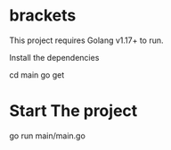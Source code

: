 # brackets

This project requires Golang v1.17+ to run.

Install the dependencies

cd main
go get


# Start The project

go run main/main.go
